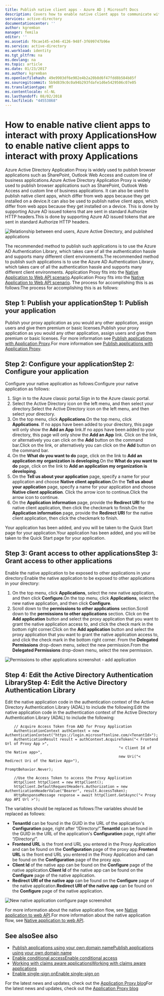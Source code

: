 ```yaml
---
title: Publish native client apps - Azure AD | Microsoft Docs
description: Covers how to enable native client apps to communicate with Azure AD Application Proxy Connector to provide secure remote access to your on-premises apps.
services: active-directory
documentationcenter: ''
author: kgremban
manager: femila
editor: ''
ms.assetid: f0cae145-e346-4126-948f-3f699747b96e
ms.service: active-directory
ms.workload: identity
ms.tgt_pltfrm: na
ms.devlang: na
ms.topic: article
ms.date: 01/23/2017
ms.author: kgremban
ms.openlocfilehash: 49e9903df6e902e4b2a20b8d6f47fdd8b584b85f
ms.sourcegitcommit: 5b9d839c0c0a94b293fdafe1d6e5429506c07e05
ms.translationtype: MT
ms.contentlocale: nl-NL
ms.lasthandoff: 08/02/2018
ms.locfileid: "44553868"
---
```

# <a name="how-to-enable-native-client-apps-to-interact-with-proxy-applications"></a><span data-ttu-id="d6ffa-103">How to enable native client apps to interact with proxy Applications</span><span class="sxs-lookup"><span data-stu-id="d6ffa-103">How to enable native client apps to interact with proxy Applications</span></span>
<span data-ttu-id="d6ffa-104">Azure Active Directory Application Proxy is widely used to publish browser applications such as SharePoint, Outlook Web Access and custom line of business applications.</span><span class="sxs-lookup"><span data-stu-id="d6ffa-104">Azure Active Directory Application Proxy is widely used to publish browser applications such as SharePoint, Outlook Web Access and custom line of business applications.</span></span> <span data-ttu-id="d6ffa-105">It can also be used to publish native client apps, which differ from web apps because they get installed on a device.</span><span class="sxs-lookup"><span data-stu-id="d6ffa-105">It can also be used to publish native client apps, which differ from web apps because they get installed on a device.</span></span> <span data-ttu-id="d6ffa-106">This is done by supporting Azure AD issued tokens that are sent in standard Authorize HTTP headers.</span><span class="sxs-lookup"><span data-stu-id="d6ffa-106">This is done by supporting Azure AD issued tokens that are sent in standard Authorize HTTP headers.</span></span>

![Relationship between end users, Azure Active Directory, and published applications](https://docstestmedia1.blob.core.windows.net/azure-media/articles/active-directory/media/active-directory-application-proxy-native-client/richclientflow.png)

<span data-ttu-id="d6ffa-108">The recommended method to publish such applications is to use the Azure AD Authentication Library, which takes care of all the authentication hassle and supports many different client environments.</span><span class="sxs-lookup"><span data-stu-id="d6ffa-108">The recommended method to publish such applications is to use the Azure AD Authentication Library, which takes care of all the authentication hassle and supports many different client environments.</span></span> <span data-ttu-id="d6ffa-109">Application Proxy fits into the [Native Application to Web API scenario](develop/active-directory-authentication-scenarios.md#native-application-to-web-api).</span><span class="sxs-lookup"><span data-stu-id="d6ffa-109">Application Proxy fits into the [Native Application to Web API scenario](develop/active-directory-authentication-scenarios.md#native-application-to-web-api).</span></span> <span data-ttu-id="d6ffa-110">The process for accomplishing this is as follows:</span><span class="sxs-lookup"><span data-stu-id="d6ffa-110">The process for accomplishing this is as follows:</span></span>

## <a name="step-1-publish-your-application"></a><span data-ttu-id="d6ffa-111">Step 1: Publish your application</span><span class="sxs-lookup"><span data-stu-id="d6ffa-111">Step 1: Publish your application</span></span>
<span data-ttu-id="d6ffa-112">Publish your proxy application as you would any other application, assign users and give them premium or basic licenses.</span><span class="sxs-lookup"><span data-stu-id="d6ffa-112">Publish your proxy application as you would any other application, assign users and give them premium or basic licenses.</span></span> <span data-ttu-id="d6ffa-113">For more information see  [Publish applications with Application Proxy](active-directory-application-proxy-publish.md).</span><span class="sxs-lookup"><span data-stu-id="d6ffa-113">For more information see  [Publish applications with Application Proxy](active-directory-application-proxy-publish.md).</span></span>

## <a name="step-2-configure-your-application"></a><span data-ttu-id="d6ffa-114">Step 2: Configure your application</span><span class="sxs-lookup"><span data-stu-id="d6ffa-114">Step 2: Configure your application</span></span>
<span data-ttu-id="d6ffa-115">Configure your native application as follows:</span><span class="sxs-lookup"><span data-stu-id="d6ffa-115">Configure your native application as follows:</span></span>

1. <span data-ttu-id="d6ffa-116">Sign in to the Azure classic portal.</span><span class="sxs-lookup"><span data-stu-id="d6ffa-116">Sign in to the Azure classic portal.</span></span>
2. <span data-ttu-id="d6ffa-117">Select the Active Directory icon on the left menu, and then select your directory.</span><span class="sxs-lookup"><span data-stu-id="d6ffa-117">Select the Active Directory icon on the left menu, and then select your directory.</span></span>
3. <span data-ttu-id="d6ffa-118">On the top menu, click **Applications**.</span><span class="sxs-lookup"><span data-stu-id="d6ffa-118">On the top menu, click **Applications**.</span></span> <span data-ttu-id="d6ffa-119">If no apps have been added to your directory, this page will only show the **Add an App** link.</span><span class="sxs-lookup"><span data-stu-id="d6ffa-119">If no apps have been added to your directory, this page will only show the **Add an App** link.</span></span> <span data-ttu-id="d6ffa-120">Click on the link, or alternatively you can click on the **Add** button on the command bar.</span><span class="sxs-lookup"><span data-stu-id="d6ffa-120">Click on the link, or alternatively you can click on the **Add** button on the command bar.</span></span>
4. <span data-ttu-id="d6ffa-121">On the **What do you want to do** page, click on the link to **Add an application my organization is developing**.</span><span class="sxs-lookup"><span data-stu-id="d6ffa-121">On the **What do you want to do** page, click on the link to **Add an application my organization is developing**.</span></span>
5. <span data-ttu-id="d6ffa-122">On the **Tell us about your application** page, specify a name for your application and choose **Native client application**.</span><span class="sxs-lookup"><span data-stu-id="d6ffa-122">On the **Tell us about your application** page, specify a name for your application and choose **Native client application**.</span></span> <span data-ttu-id="d6ffa-123">Click the arrow icon to continue.</span><span class="sxs-lookup"><span data-stu-id="d6ffa-123">Click the arrow icon to continue.</span></span>
6. <span data-ttu-id="d6ffa-124">On the **Application information** page, provide the **Redirect URI** for the native client application, then click the checkmark to finish.</span><span class="sxs-lookup"><span data-stu-id="d6ffa-124">On the **Application information** page, provide the **Redirect URI** for the native client application, then click the checkmark to finish.</span></span>

<span data-ttu-id="d6ffa-125">Your application has been added, and you will be taken to the Quick Start page for your application.</span><span class="sxs-lookup"><span data-stu-id="d6ffa-125">Your application has been added, and you will be taken to the Quick Start page for your application.</span></span>

## <a name="step-3-grant-access-to-other-applications"></a><span data-ttu-id="d6ffa-126">Step 3: Grant access to other applications</span><span class="sxs-lookup"><span data-stu-id="d6ffa-126">Step 3: Grant access to other applications</span></span>
<span data-ttu-id="d6ffa-127">Enable the native application to be exposed to other applications in your directory:</span><span class="sxs-lookup"><span data-stu-id="d6ffa-127">Enable the native application to be exposed to other applications in your directory:</span></span>

1. <span data-ttu-id="d6ffa-128">On the top menu, click **Applications**, select the new native application, and then click **Configure**.</span><span class="sxs-lookup"><span data-stu-id="d6ffa-128">On the top menu, click **Applications**, select the new native application, and then click **Configure**.</span></span>
2. <span data-ttu-id="d6ffa-129">Scroll down to the **permissions to other applications** section.</span><span class="sxs-lookup"><span data-stu-id="d6ffa-129">Scroll down to the **permissions to other applications** section.</span></span> <span data-ttu-id="d6ffa-130">Click on the **Add application** button and select the proxy application that you want to grant the native application access to, and click the check mark in the bottom right corner.</span><span class="sxs-lookup"><span data-stu-id="d6ffa-130">Click on the **Add application** button and select the proxy application that you want to grant the native application access to, and click the check mark in the bottom right corner.</span></span> <span data-ttu-id="d6ffa-131">From the **Delegated Permissions** drop-down menu, select the new permission.</span><span class="sxs-lookup"><span data-stu-id="d6ffa-131">From the **Delegated Permissions** drop-down menu, select the new permission.</span></span>

![Permissions to other applications screenshot - add application](https://docstestmedia1.blob.core.windows.net/azure-media/articles/active-directory/media/active-directory-application-proxy-native-client/delegate_native_app.png)

## <a name="step-4-edit-the-active-directory-authentication-library"></a><span data-ttu-id="d6ffa-133">Step 4: Edit the Active Directory Authentication Library</span><span class="sxs-lookup"><span data-stu-id="d6ffa-133">Step 4: Edit the Active Directory Authentication Library</span></span>
<span data-ttu-id="d6ffa-134">Edit the native application code in the authentication context of the Active Directory Authentication Library (ADAL) to include the following:</span><span class="sxs-lookup"><span data-stu-id="d6ffa-134">Edit the native application code in the authentication context of the Active Directory Authentication Library (ADAL) to include the following:</span></span>

        // Acquire Access Token from AAD for Proxy Application
        AuthenticationContext authContext = new AuthenticationContext("https://login.microsoftonline.com/<TenantId>");
        AuthenticationResult result = authContext.AcquireToken("< Frontend Url of Proxy App >",
                                                        "< Client Id of the Native app>",
                                                        new Uri("< Redirect Uri of the Native App>"),
                                                        PromptBehavior.Never);

        //Use the Access Token to access the Proxy Application
        HttpClient httpClient = new HttpClient();
        httpClient.DefaultRequestHeaders.Authorization = new AuthenticationHeaderValue("Bearer", result.AccessToken);
        HttpResponseMessage response = await httpClient.GetAsync("< Proxy App API Url >");

<span data-ttu-id="d6ffa-135">The variables should be replaced as follows:</span><span class="sxs-lookup"><span data-stu-id="d6ffa-135">The variables should be replaced as follows:</span></span>

* <span data-ttu-id="d6ffa-136">**TenantId** can be found in the GUID in the URL of the application's **Configuration** page, right after “/Directory/”.</span><span class="sxs-lookup"><span data-stu-id="d6ffa-136">**TenantId** can be found in the GUID in the URL of the application's **Configuration** page, right after “/Directory/”.</span></span>
* <span data-ttu-id="d6ffa-137">**Frontend URL** is the front end URL you entered in the Proxy Application and can be found on the **Configuration** page of the proxy app.</span><span class="sxs-lookup"><span data-stu-id="d6ffa-137">**Frontend URL** is the front end URL you entered in the Proxy Application and can be found on the **Configuration** page of the proxy app.</span></span>
* <span data-ttu-id="d6ffa-138">**Client Id** of the native app can be found on the **Configure** page of the native application.</span><span class="sxs-lookup"><span data-stu-id="d6ffa-138">**Client Id** of the native app can be found on the **Configure** page of the native application.</span></span>
* <span data-ttu-id="d6ffa-139">**Redirect URI of the native app** can be found on the **Configure** page of the native application.</span><span class="sxs-lookup"><span data-stu-id="d6ffa-139">**Redirect URI of the native app** can be found on the **Configure** page of the native application.</span></span>

![New native application configure page screenshot](https://docstestmedia1.blob.core.windows.net/azure-media/articles/active-directory/media/active-directory-application-proxy-native-client/new_native_app.png)

<span data-ttu-id="d6ffa-141">For more information about the native application flow, see [Native application to web API](develop/active-directory-authentication-scenarios.md#native-application-to-web-api).</span><span class="sxs-lookup"><span data-stu-id="d6ffa-141">For more information about the native application flow, see [Native application to web API](develop/active-directory-authentication-scenarios.md#native-application-to-web-api).</span></span>

## <a name="see-also"></a><span data-ttu-id="d6ffa-142">See also</span><span class="sxs-lookup"><span data-stu-id="d6ffa-142">See also</span></span>
* [<span data-ttu-id="d6ffa-143">Publish applications using your own domain name</span><span class="sxs-lookup"><span data-stu-id="d6ffa-143">Publish applications using your own domain name</span></span>](active-directory-application-proxy-custom-domains.md)
* [<span data-ttu-id="d6ffa-144">Enable conditional access</span><span class="sxs-lookup"><span data-stu-id="d6ffa-144">Enable conditional access</span></span>](active-directory-application-proxy-conditional-access.md)
* [<span data-ttu-id="d6ffa-145">Working with claims aware applications</span><span class="sxs-lookup"><span data-stu-id="d6ffa-145">Working with claims aware applications</span></span>](active-directory-application-proxy-claims-aware-apps.md)
* [<span data-ttu-id="d6ffa-146">Enable single-sign on</span><span class="sxs-lookup"><span data-stu-id="d6ffa-146">Enable single-sign on</span></span>](active-directory-application-proxy-sso-using-kcd.md)

<span data-ttu-id="d6ffa-147">For the latest news and updates, check out the [Application Proxy blog](http://blogs.technet.com/b/applicationproxyblog/)</span><span class="sxs-lookup"><span data-stu-id="d6ffa-147">For the latest news and updates, check out the [Application Proxy blog](http://blogs.technet.com/b/applicationproxyblog/)</span></span>




